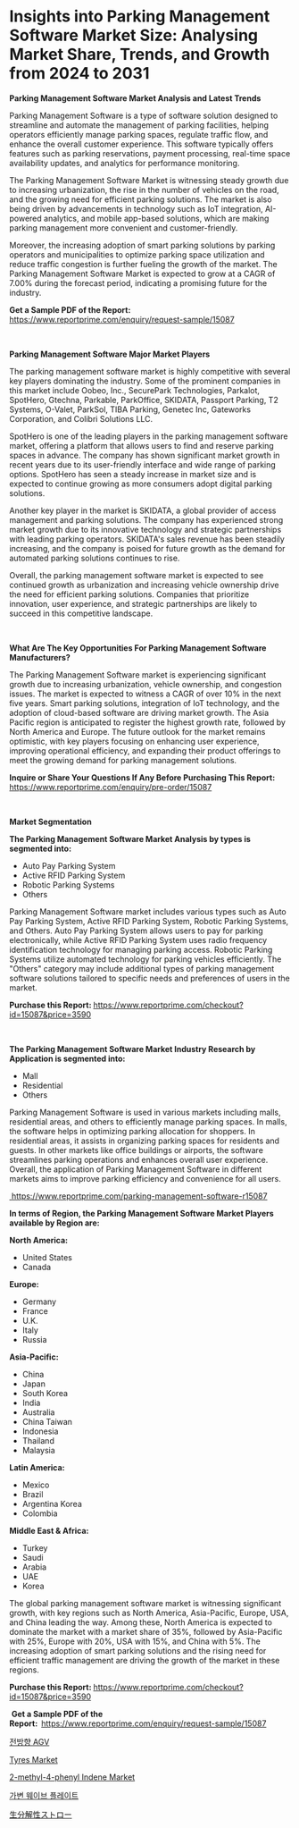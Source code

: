 <p><h1>Insights into Parking Management Software Market Size: Analysing Market Share, Trends, and Growth from 2024 to 2031</h1></p><p><strong>Parking Management Software Market Analysis and Latest Trends</strong></p>
<p><p>Parking Management Software is a type of software solution designed to streamline and automate the management of parking facilities, helping operators efficiently manage parking spaces, regulate traffic flow, and enhance the overall customer experience. This software typically offers features such as parking reservations, payment processing, real-time space availability updates, and analytics for performance monitoring.</p><p>The Parking Management Software Market is witnessing steady growth due to increasing urbanization, the rise in the number of vehicles on the road, and the growing need for efficient parking solutions. The market is also being driven by advancements in technology such as IoT integration, AI-powered analytics, and mobile app-based solutions, which are making parking management more convenient and customer-friendly.</p><p>Moreover, the increasing adoption of smart parking solutions by parking operators and municipalities to optimize parking space utilization and reduce traffic congestion is further fueling the growth of the market. The Parking Management Software Market is expected to grow at a CAGR of 7.00% during the forecast period, indicating a promising future for the industry.</p></p>
<p><strong>Get a Sample PDF of the Report:&nbsp;</strong> <a href="https://www.reportprime.com/enquiry/request-sample/15087">https://www.reportprime.com/enquiry/request-sample/15087</a></p>
<p>&nbsp;</p>
<p><strong>Parking Management Software Major Market Players</strong></p>
<p><p>The parking management software market is highly competitive with several key players dominating the industry. Some of the prominent companies in this market include Oobeo, Inc., SecurePark Technologies, Parkalot, SpotHero, Gtechna, Parkable, ParkOffice, SKIDATA, Passport Parking, T2 Systems, O-Valet, ParkSol, TIBA Parking, Genetec Inc, Gateworks Corporation, and Colibri Solutions LLC.</p><p>SpotHero is one of the leading players in the parking management software market, offering a platform that allows users to find and reserve parking spaces in advance. The company has shown significant market growth in recent years due to its user-friendly interface and wide range of parking options. SpotHero has seen a steady increase in market size and is expected to continue growing as more consumers adopt digital parking solutions.</p><p>Another key player in the market is SKIDATA, a global provider of access management and parking solutions. The company has experienced strong market growth due to its innovative technology and strategic partnerships with leading parking operators. SKIDATA's sales revenue has been steadily increasing, and the company is poised for future growth as the demand for automated parking solutions continues to rise.</p><p>Overall, the parking management software market is expected to see continued growth as urbanization and increasing vehicle ownership drive the need for efficient parking solutions. Companies that prioritize innovation, user experience, and strategic partnerships are likely to succeed in this competitive landscape.</p></p>
<p>&nbsp;</p>
<p><strong>What Are The Key Opportunities For Parking Management Software Manufacturers?</strong></p>
<p><p>The Parking Management Software market is experiencing significant growth due to increasing urbanization, vehicle ownership, and congestion issues. The market is expected to witness a CAGR of over 10% in the next five years. Smart parking solutions, integration of IoT technology, and the adoption of cloud-based software are driving market growth. The Asia Pacific region is anticipated to register the highest growth rate, followed by North America and Europe. The future outlook for the market remains optimistic, with key players focusing on enhancing user experience, improving operational efficiency, and expanding their product offerings to meet the growing demand for parking management solutions.</p></p>
<p><strong>Inquire or Share Your Questions If Any Before Purchasing This Report:</strong> <a href="https://www.reportprime.com/enquiry/pre-order/15087">https://www.reportprime.com/enquiry/pre-order/15087</a></p>
<p>&nbsp;</p>
<p><strong>Market Segmentation</strong></p>
<p><strong>The Parking Management Software Market Analysis by types is segmented into:</strong></p>
<p><ul><li>Auto Pay Parking System</li><li>Active RFID Parking System</li><li>Robotic Parking Systems</li><li>Others</li></ul></p>
<p><p>Parking Management Software market includes various types such as Auto Pay Parking System, Active RFID Parking System, Robotic Parking Systems, and Others. Auto Pay Parking System allows users to pay for parking electronically, while Active RFID Parking System uses radio frequency identification technology for managing parking access. Robotic Parking Systems utilize automated technology for parking vehicles efficiently. The "Others" category may include additional types of parking management software solutions tailored to specific needs and preferences of users in the market.</p></p>
<p><strong>Purchase this Report:&nbsp;</strong><a href="https://www.reportprime.com/checkout?id=15087&price=3590">https://www.reportprime.com/checkout?id=15087&price=3590</a></p>
<p>&nbsp;</p>
<p><strong>The Parking Management Software Market Industry Research by Application is segmented into:</strong></p>
<p><ul><li>Mall</li><li>Residential</li><li>Others</li></ul></p>
<p><p>Parking Management Software is used in various markets including malls, residential areas, and others to efficiently manage parking spaces. In malls, the software helps in optimizing parking allocation for shoppers. In residential areas, it assists in organizing parking spaces for residents and guests. In other markets like office buildings or airports, the software streamlines parking operations and enhances overall user experience. Overall, the application of Parking Management Software in different markets aims to improve parking efficiency and convenience for all users.</p></p>
<p><a href="https://www.reportprime.com/parking-management-software-r15087">&nbsp;https://www.reportprime.com/parking-management-software-r15087</a></p>
<p><strong>In terms of Region, the Parking Management Software Market Players available by Region are:</strong></p>
<p>
    <p> <strong> North America: </strong>
        <ul>
            <li>United States</li>
            <li>Canada</li>
        </ul>
        </p> 
    <p> <strong> Europe: </strong>
        <ul>
            <li>Germany</li>
            <li>France</li>
            <li>U.K.</li>
            <li>Italy</li>
            <li>Russia</li>
        </ul>
        </p> 
    <p> <strong> Asia-Pacific: </strong>
        <ul>
            <li>China</li>
            <li>Japan</li>
            <li>South Korea</li>
            <li>India</li>
            <li>Australia</li>
            <li>China Taiwan</li>
            <li>Indonesia</li>
            <li>Thailand</li>
            <li>Malaysia</li>
        </ul>
        </p> 
    <p> <strong> Latin America: </strong>
        <ul>
            <li>Mexico</li>
            <li>Brazil</li>
            <li>Argentina Korea</li>
            <li>Colombia</li>
        </ul>
        </p> 
    <p> <strong> Middle East & Africa: </strong>
        <ul>
            <li>Turkey</li>
            <li>Saudi</li>
            <li>Arabia</li>
            <li>UAE</li>
            <li>Korea</li>
        </ul>
    </p>
    </p>
<p><p>The global parking management software market is witnessing significant growth, with key regions such as North America, Asia-Pacific, Europe, USA, and China leading the way. Among these, North America is expected to dominate the market with a market share of 35%, followed by Asia-Pacific with 25%, Europe with 20%, USA with 15%, and China with 5%. The increasing adoption of smart parking solutions and the rising need for efficient traffic management are driving the growth of the market in these regions.</p></p>
<p><strong>Purchase this Report: </strong><a href="https://www.reportprime.com/checkout?id=15087&price=3590">https://www.reportprime.com/checkout?id=15087&price=3590</a></p>
<p>&nbsp;<strong>Get a Sample PDF of the Report:&nbsp;&nbsp;</strong><a href="https://www.reportprime.com/enquiry/request-sample/15087">https://www.reportprime.com/enquiry/request-sample/15087</a></p>
<p><strong></strong></p>
<p><p><a href="https://medium.com/@jenniferstanley2022/%EC%A0%84%EC%B2%B4-%EB%B0%A9%ED%96%A5-agv-%EC%8B%9C%EC%9E%A5-%EB%B6%84%EC%84%9D-2024%EB%85%84%EB%B6%80%ED%84%B0-2031%EB%85%84%EA%B9%8C%EC%A7%80%EC%9D%98-%EA%B8%80%EB%A1%9C%EB%B2%8C-%EC%82%B0%EC%97%85-%EC%A0%84%EB%A7%9D-aa607a46c901">전방향 AGV</a></p><p><a href="https://github.com/gamblestampleyjenny50m5sl6/Market-Research-Report-List-2/blob/main/tyres-market.md">Tyres Market</a></p><p><a href="https://www.linkedin.com/pulse/2-methyl-4-phenyl-indene-market-size-share-amp-trends-clxve?trackingId=OLvPWwD2qndpfGfrjjNGHw%3D%3D">2-methyl-4-phenyl Indene Market</a></p><p><a href="https://medium.com/@sybleferry/%EA%B0%80%EB%B3%80-%EC%9B%A8%EC%9D%B4%EB%B8%8C%ED%94%8C%EB%A0%88%EC%9D%B4%ED%8A%B8-%EC%8B%9C%EC%9E%A5-%EA%B7%9C%EB%AA%A8-%EB%B0%8F-%EC%8B%9C%EC%9E%A5-%EB%8F%99%ED%96%A5-%EC%82%B0%EC%97%85-%EC%A0%84%EB%B0%98%EC%A0%81%EC%9D%B8-%EA%B0%9C%EC%9A%94-2024%EB%85%84%EB%B6%80%ED%84%B0-2031%EB%85%84-53262a592a4d">가변 웨이브 플레이트</a></p><p><a href="https://medium.com/@matteills7854/%E3%83%90%E3%82%A4%E3%82%AA%E3%83%87%E3%82%B0%E3%83%A9%E3%83%80%E3%83%96%E3%83%AB%E3%82%B9%E3%83%88%E3%83%AD%E3%83%BC%E3%83%9E%E3%83%BC%E3%82%B1%E3%83%83%E3%83%88%E3%81%AE%E5%88%86%E6%9E%90-%E3%82%B0%E3%83%AD%E3%83%BC%E3%83%90%E3%83%AB%E7%94%A3%E6%A5%AD%E3%81%AE%E5%B1%95%E6%9C%9B%E3%81%A8%E4%BA%88%E6%B8%AC-2024%E5%B9%B4%E3%81%8B%E3%82%892031%E5%B9%B4-9f47ba248d21">生分解性ストロー</a></p></p>